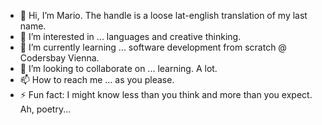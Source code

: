 - 👋 Hi, I’m Mario. The handle is a loose lat-english translation of my last name.
- 👀 I’m interested in ... languages and creative thinking.
- 🌱 I’m currently learning ... software development from scratch @ Codersbay Vienna.
- 💞️ I’m looking to collaborate on ... learning. A lot.
- 📫 How to reach me ... as you please.
- ⚡ Fun fact: I might know less than you think and more than you expect. Ah, poetry...

<!---
mountsolaris/mountsolaris is a ✨ special ✨ repository because its `README.md` (this file) appears on your GitHub profile.
You can click the Preview link to take a look at your changes.
--->
